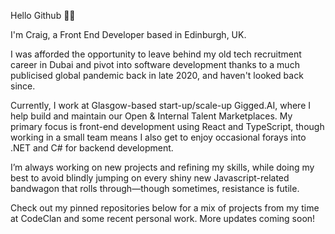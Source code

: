 Hello Github 🤚🏼

I'm Craig, a Front End Developer based in Edinburgh, UK.

I was afforded the opportunity to leave behind my old tech recruitment career in Dubai and pivot into software development thanks to a much publicised global pandemic back in late 2020, and haven't looked back since.

Currently, I work at Glasgow-based start-up/scale-up Gigged.AI, where I help build and maintain our Open & Internal Talent Marketplaces. My primary focus is front-end development using React and TypeScript, though working in a small team means I also get to enjoy occasional forays into .NET and C# for backend development.

I’m always working on new projects and refining my skills, while doing my best to avoid blindly jumping on every shiny new Javascript-related bandwagon that rolls through—though sometimes, resistance is futile. 

Check out my pinned repositories below for a mix of projects from my time at CodeClan and some recent personal work. More updates coming soon!

<!--
**crwils/crwils** is a ✨ _special_ ✨ repository because its `README.md` (this file) appears on your GitHub profile.

Here are some ideas to get you started:

- 🔭 I’m currently working on ...
- 🌱 I’m currently learning ...
- 👯 I’m looking to collaborate on ...
- 🤔 I’m looking for help with ...
- 💬 Ask me about ...
- 📫 How to reach me: ...
- 😄 Pronouns: ...
- ⚡ Fun fact: ...
-->
